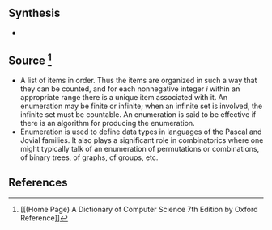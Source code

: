 ## Synthesis
- 
## Source [^1]
- A list of items in order. Thus the items are organized in such a way that they can be counted, and for each nonnegative integer $i$ within an appropriate range there is a unique item associated with it. An enumeration may be finite or infinite; when an infinite set is involved, the infinite set must be countable. An enumeration is said to be effective if there is an algorithm for producing the enumeration.
- Enumeration is used to define data types in languages of the Pascal and Jovial families. It also plays a significant role in combinatorics where one might typically talk of an enumeration of permutations or combinations, of binary trees, of graphs, of groups, etc.
## References

[^1]: [[(Home Page) A Dictionary of Computer Science 7th Edition by Oxford Reference]]